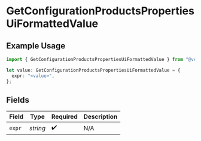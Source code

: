 # GetConfigurationProductsPropertiesUiFormattedValue

## Example Usage

```typescript
import { GetConfigurationProductsPropertiesUiFormattedValue } from "@vercel/sdk/models/getconfigurationproductsop.js";

let value: GetConfigurationProductsPropertiesUiFormattedValue = {
  expr: "<value>",
};
```

## Fields

| Field              | Type               | Required           | Description        |
| ------------------ | ------------------ | ------------------ | ------------------ |
| `expr`             | *string*           | :heavy_check_mark: | N/A                |
